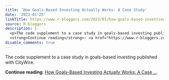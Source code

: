 ```yaml
---
title: 'How Goals-Based Investing Actually Works: A Case Study'
date: '2023-01-25'
linkTitle: https://www.r-bloggers.com/2023/01/how-goals-based-investing-actually-works-a-case-study/
source: R-bloggers
description: |-
  <p>The code supplement to a case study in goals-based investing published with CityWire.</p>
  <strong>Continue reading</strong>: <a href="https://www.r-bloggers.com/2023/01/how-goals-based-investing-actually-works-a-case-study/">How Goals-Based Investing Actually Works: A Case ...
disable_comments: true
---
```

<p>The code supplement to a case study in goals-based investing published with CityWire.</p>
<strong>Continue reading</strong>: <a href="https://www.r-bloggers.com/2023/01/how-goals-based-investing-actually-works-a-case-study/">How Goals-Based Investing Actually Works: A Case ...